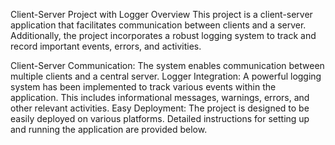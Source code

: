 Client-Server Project with Logger
Overview
This project is a client-server application that facilitates communication between clients and a server. Additionally, the project incorporates a robust logging system to track and record important events, errors, and activities.

Client-Server Communication: The system enables communication between multiple clients and a central server.
Logger Integration: A powerful logging system has been implemented to track various events within the application. This includes informational messages, warnings, errors, and other relevant activities.
Easy Deployment: The project is designed to be easily deployed on various platforms. Detailed instructions for setting up and running the application are provided below.
